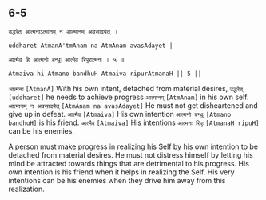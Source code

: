 ## 6-5


```shloka-sa
उद्धरेत् आत्मनाऽत्मानम् न आत्मानम् अवसादयेत् ।
```
```shloka-sa-hk
uddharet AtmanA'tmAnam na AtmAnam avasAdayet |
```
```shloka-sa
आत्मैव हि आत्मनो बन्धुः आत्मैव रिपुरात्मनः ॥ ५ ॥
```
```shloka-sa-hk
Atmaiva hi Atmano bandhuH Atmaiva ripurAtmanaH || 5 ||
```

`आत्मना` `[AtmanA]` With his own intent, detached from material desires, `उद्धरेत्` `[uddharet]` he needs to achieve progress `आत्मानम्` `[AtmAnam]` in his own self. `आत्मानम् न अवसादयेत्` `[AtmAnam na avasAdayet]` He must not get disheartened and give up in defeat. `आत्मैव` `[Atmaiva]` His own intention `आत्मनो बन्धुः` `[Atmano bandhuH]` is his friend. `आत्मैव` `[Atmaiva]` His intentions `आत्मनः रिपुः` `[AtmanaH ripuH]` can be his enemies.

A person must make progress in realizing his Self by his own intention to be detached from material desires. He must not distress himself by letting his mind be attracted towards things that are detrimental to his progress. 
His own intention is his friend when it helps in realizing the Self. His very intentions can be his enemies when they drive him away from this realization.

